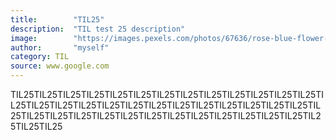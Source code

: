 ```yaml
---
title:        "TIL25"
description:  "TIL test 25 description"
image:        "https://images.pexels.com/photos/67636/rose-blue-flower-rose-blooms-67636.jpeg?auto=compress&cs=tinysrgb&dpr=1&w=500"
author:       "myself"
category: TIL
source: www.google.com
---
```


TIL25TIL25TIL25TIL25TIL25TIL25TIL25TIL25TIL25TIL25TIL25TIL25TIL25TIL25TIL25TIL25TIL25TIL25TIL25TIL25TIL25TIL25TIL25TIL25TIL25TIL25TIL25TIL25TIL25TIL25TIL25TIL25TIL25TIL25TIL25TIL25TIL25TIL25TIL25TIL25TIL25TIL25